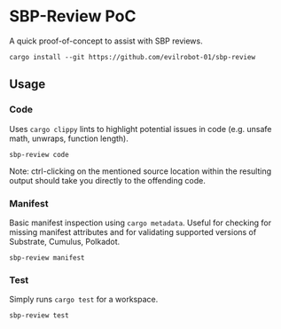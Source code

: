 # SBP-Review PoC
A quick proof-of-concept to assist with SBP reviews.

```shell
cargo install --git https://github.com/evilrobot-01/sbp-review
```
 
## Usage
### Code
Uses `cargo clippy` lints to highlight potential issues in code (e.g. unsafe math, unwraps, function length).
```shell
sbp-review code
```
Note: ctrl-clicking on the mentioned source location within the resulting output should take you directly to the offending code.
### Manifest
Basic manifest inspection using `cargo metadata`. Useful for checking for missing manifest attributes and for validating supported versions of Substrate, Cumulus, Polkadot.
```shell
sbp-review manifest
```
### Test
Simply runs `cargo test` for a workspace.
```shell
sbp-review test
```